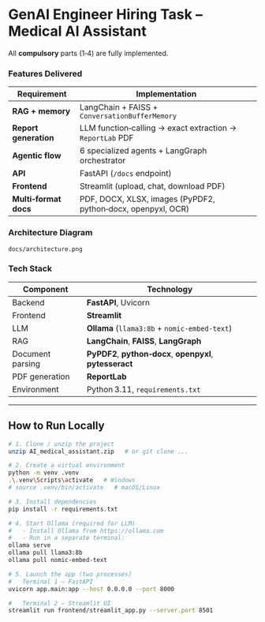 
# GenAI Engineer Hiring Task – Medical AI Assistant

All **compulsory** parts (1‑4) are fully implemented.

### Features Delivered
| Requirement | Implementation |
|-------------|----------------|
| **RAG + memory** | LangChain + FAISS + `ConversationBufferMemory` |
| **Report generation** | LLM function‑calling → exact extraction → `ReportLab` PDF |
| **Agentic flow** | 6 specialized agents + LangGraph orchestrator |
| **API** | FastAPI (`/docs` endpoint) |
| **Frontend** | Streamlit (upload, chat, download PDF) |
| **Multi‑format docs** | PDF, DOCX, XLSX, images (PyPDF2, python‑docx, openpyxl, OCR) |

### Architecture Diagram
`docs/architecture.png`

### Tech Stack
| Component | Technology |
|-----------|------------|
| Backend | **FastAPI**, Uvicorn |
| Frontend | **Streamlit** |
| LLM | **Ollama** (`llama3:8b` + `nomic‑embed‑text`) |
| RAG | **LangChain**, **FAISS**, **LangGraph** |
| Document parsing | **PyPDF2**, **python‑docx**, **openpyxl**, **pytesseract** |
| PDF generation | **ReportLab** |
| Environment | Python 3.11, `requirements.txt` |

---

## How to Run Locally

```bash
# 1. Clone / unzip the project
unzip AI_medical_assistant.zip   # or git clone ...

# 2. Create a virtual environment
python -m venv .venv
.\.venv\Scripts\activate   # Windows
# source .venv/bin/activate   # macOS/Linux

# 3. Install dependencies
pip install -r requirements.txt

# 4. Start Ollama (required for LLM)
#   - Install Ollama from https://ollama.com
#   - Run in a separate terminal:
ollama serve
ollama pull llama3:8b
ollama pull nomic-embed-text

# 5. Launch the app (two processes)
#   Terminal 1 – FastAPI
uvicorn app.main:app --host 0.0.0.0 --port 8000

#   Terminal 2 – Streamlit UI
streamlit run frontend/streamlit_app.py --server.port 8501

